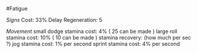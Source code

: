 #Fatigue

*Signs*
Cost: 33%
Delay Regeneration: 5

*Movement*
small dodge stamina cost: 4% ( 25 can be made )
large roll stamina cost: 10% ( 10 can be made )
stamina recovery: (how much per sec ?)
jog stamina cost: 1% per second
sprint stamina cost: 4% per second